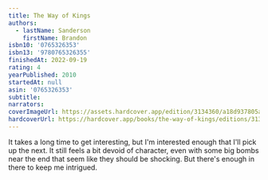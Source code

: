 ```yaml
---
title: The Way of Kings
authors:
  - lastName: Sanderson
    firstName: Brandon
isbn10: '0765326353'
isbn13: '9780765326355'
finishedAt: 2022-09-19
rating: 4
yearPublished: 2010
startedAt: null
asin: '0765326353'
subtitle:
narrators:
coverImageUrl: https://assets.hardcover.app/edition/3134360/a18d937805a28e3214a556442c8d33f41c02f2cb.jpeg
hardcoverUrl: https://hardcover.app/books/the-way-of-kings/editions/3134360
---
```


It takes a long time to get interesting, but I'm interested enough that I'll pick up the next. It still feels a bit devoid of character, even with some big bombs near the end that seem like they should be shocking. But there's enough in there to keep me intrigued.
